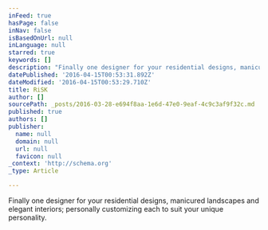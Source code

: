 ```yaml
---
inFeed: true
hasPage: false
inNav: false
isBasedOnUrl: null
inLanguage: null
starred: true
keywords: []
description: "Finally one designer for your residential designs, manicured landscapes and elegant interiors; personally customizing each to\_suit your unique personality."
datePublished: '2016-04-15T00:53:31.892Z'
dateModified: '2016-04-15T00:53:29.710Z'
title: RiSK
author: []
sourcePath: _posts/2016-03-28-e694f8aa-1e6d-47e0-9eaf-4c9c3af9f32c.md
published: true
authors: []
publisher:
  name: null
  domain: null
  url: null
  favicon: null
_context: 'http://schema.org'
_type: Article

---
```

Finally one designer for your residential designs, manicured landscapes and elegant interiors; personally customizing each to suit your unique personality.